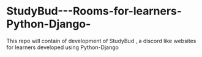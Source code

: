 # StudyBud---Rooms-for-learners-Python-Django-
This repo will contain of development of StudyBud , a discord like websites for learners developed using Python-Django

